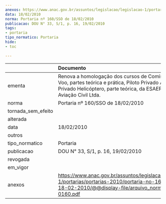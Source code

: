 ```yaml
---
anexos: https://www.anac.gov.br/assuntos/legislacao/legislacao-1/portarias/portarias-2010/portaria-no-160-sso-de-18-02-2010/@@display-file/arquivo_norma/PA2010-0160.pdf
data: 18/02/2010
norma: Portaria nº 160/SSO de 18/02/2010
publicacao: DOU N° 33, S/1, p. 16, 19/02/2010
tags:
- portaria
tipo_normatico: Portaria
hide: 
- toc 
 
---
```


|                    | Documento                                                                                                                                                                                |
|:-------------------|:-----------------------------------------------------------------------------------------------------------------------------------------------------------------------------------------|
| ementa             | Renova a homologação dos cursos de Comissário de Voo, partes teórica e prática, Piloto Privado Avião e Piloto Privado Helicóptero, parte teórica, da ESAER Escola de Aviação Civil Ltda. |
| norma              | Portaria nº 160/SSO de 18/02/2010                                                                                                                                                        |
| tornada_sem_efeito |                                                                                                                                                                                          |
| alterada           |                                                                                                                                                                                          |
| data               | 18/02/2010                                                                                                                                                                               |
| outros             |                                                                                                                                                                                          |
| tipo_normatico     | Portaria                                                                                                                                                                                 |
| publicacao         | DOU N° 33, S/1, p. 16, 19/02/2010                                                                                                                                                        |
| revogada           |                                                                                                                                                                                          |
| em_vigor           |                                                                                                                                                                                          |
| anexos             | https://www.anac.gov.br/assuntos/legislacao/legislacao-1/portarias/portarias-2010/portaria-no-160-sso-de-18-02-2010/@@display-file/arquivo_norma/PA2010-0160.pdf                         |